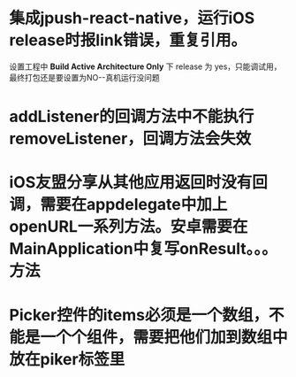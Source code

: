 # 集成jpush-react-native，运行iOS release时报link错误，重复引用。
设置工程中 **Build Active Architecture Only** 下 release 为 yes，只能调试用，最终打包还是要设置为NO--真机运行没问题 
# addListener的回调方法中不能执行removeListener，回调方法会失效
# iOS友盟分享从其他应用返回时没有回调，需要在appdelegate中加上openURL一系列方法。安卓需要在MainApplication中复写onResult。。。方法
# Picker控件的items必须是一个数组，不能是一个个组件，需要把他们加到数组中放在piker标签里


